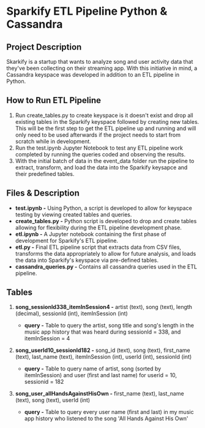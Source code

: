 # Sparkify ETL Pipeline Python & Cassandra

## Project Description

Skarkify is a startup that wants to analyze song and user activity data that they've been collecting on their streaming app. With this initiative in mind, a Cassandra keyspace was developed in addition to an ETL pipeline in Python. 

## How to Run ETL Pipeline

1) Run create_tables.py to create keyspace is it doesn't exist and drop all existing tables in the Sparkify keyspace followed by creating new tables. This will be the first step to get the ETL pipeline up and running and will only need to be used afterwards if the project needs to start from scratch while in development.
2) Run the test.ipynb Jupyter Notebook to test any ETL pipeline work completed by running the queries coded and observing the results.  
3) With the initial batch of data in the event_data folder run the pipeline to extract, transform, and load the data into the Sparkify keysapce and their predefined tables.

## Files & Description

* **test.ipynb -**  Using Python, a script is developed to allow for keyspace testing by viewing created tables and queries.
* **create_tables.py -**  Python script is developed to drop and create tables allowing for flexibility during the ETL pipeline development phase.
* **etl.ipynb -** A Jupyter notebook containing the first phase of development for Sparkify's ETL pipeline.
* **etl.py -** Final ETL pipeline script that extracts data from CSV files, transforms the data appropriately to allow for future analysis, and loads the data into Sparkify's keyspace via pre-defined tables.
* **cassandra_queries.py -** Contains all cassandra queries used in the ETL pipeline.

## Tables

1) **song_sessionId338_itemInSession4 -** artist (text), song (text), length (decimal), sessionId (int), itemInSession (int)
    * **query -** Table to query the artist, song title and song's length in the music app history that was heard during sessionId = 338, and itemInSession = 4

2) **song_userId10_sessionId182 -** song_id (text), song (text), first_name (text), last_name (text), itemInSession (int), userId (int), sessionId (int)
    * **query -** Table to query name of artist, song (sorted by itemInSession) and user (first and last name) for userid = 10, sessionid = 182
    
3) **song_user_allHandsAgainstHisOwn -** first_name (text), last_name (text), song (text), userId (int)
    * **query -** Table to query every user name (first and last) in my music app history who listened to the song 'All Hands Against His Own'
